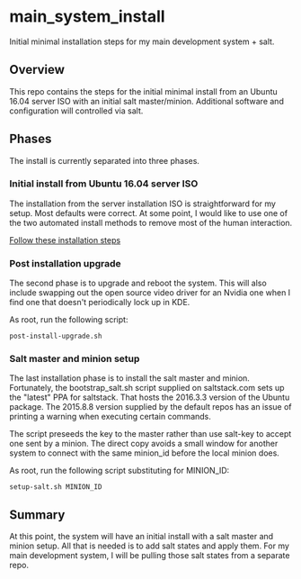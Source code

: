 # main_system_install
Initial minimal installation steps for my main development system + salt.

## Overview

This repo contains the steps for the initial minimal install from an Ubuntu
16.04 server ISO with an initial salt master/minion. Additional software
and configuration will controlled via salt.

## Phases

The install is currently separated into three phases.

### Initial install from Ubuntu 16.04 server ISO

The installation from the server installation ISO is straightforward for my
setup. Most defaults were correct. At some point, I would like to use one
of the two automated install methods to remove most of the human interaction.

[Follow these installation steps](./initial.md)

### Post installation upgrade

The second phase is to upgrade and reboot the system. This will also include
swapping out the open source video driver for an Nvidia one when I find one
that doesn't periodically lock up in KDE.

As root, run the following script:

`post-install-upgrade.sh`

### Salt master and minion setup

The last installation phase is to install the salt master and minion.
Fortunately, the bootstrap_salt.sh script supplied on saltstack.com sets up
the "latest" PPA for saltstack. That hosts the 2016.3.3 version of the Ubuntu
package. The 2015.8.8 version supplied by the default repos has an issue of
printing a warning when executing certain commands.

The script preseeds the key to the master rather than use salt-key to accept
one sent by a minion. The direct copy avoids a small window for another system
to connect with the same minion_id before the local minion does.

As root, run the following script substituting for MINION_ID:

`setup-salt.sh MINION_ID`

## Summary

At this point, the system will have an initial install with a salt master and
minion setup. All that is needed is to add salt states and apply them. For my
main development system, I will be pulling those salt states from a separate
repo.
